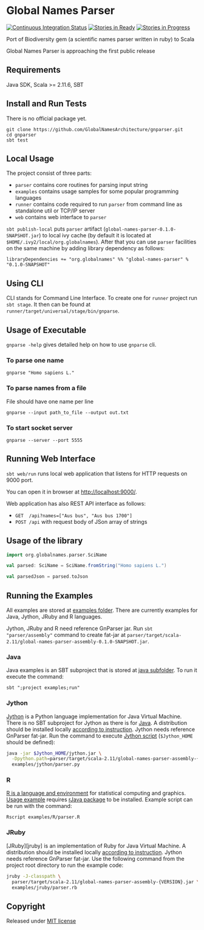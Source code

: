 Global Names Parser
===================

[![Continuous Integration Status][ci-svg]][ci-link]
[![Stories in Ready][waffle-ready-svg]][waffle]
[![Stories in Progress][waffle-progress-svg]][waffle]

Port of Biodiversity gem (a scientific names parser written in ruby) to Scala

Global Names Parser is approaching the first public release

Requirements
------------

Java SDK, Scala >= 2.11.6, SBT

Install and Run Tests
---------------------

There is no official package yet.

```
git clone https://github.com/GlobalNamesArchitecture/gnparser.git
cd gnparser
sbt test
```

Local Usage
-----------

The project consist of three parts:
* `parser` contains core routines for parsing input string
* `examples` contains usage samples for some popular programming languages
* `runner` contains code required to run `parser` from command line as
standalone util or TCP/IP server
* `web` contains web interface to `parser`

`sbt publish-local` puts `parser` artifact (`global-names-parser-0.1.0-SNAPSHOT.jar`)
to local ivy cache (by default it is located at `$HOME/.ivy2/local/org.globalnames`).
After that you can use `parser` facilities on the same machine by adding
library dependency as follows:

```
libraryDependencies += "org.globalnames" %% "global-names-parser" % "0.1.0-SNAPSHOT"
```

Using CLI
---------

CLI stands for Command Line Interface. To create one for `runner` project run `sbt stage`.
It then can be found at `runner/target/universal/stage/bin/gnparse`.

## Usage of Executable

`gnparse -help` gives detailed help on how to use `gnparse` cli.

### To parse one name

```
gnparse "Homo sapiens L."
```

### To parse names from a file

File should have one name per line

```
gnparse --input path_to_file --output out.txt
```

### To start socket server

```
gnparse --server --port 5555
```

Running Web Interface
---------------------

`sbt web/run` runs local web application that listens for HTTP requests on 9000 port.

You can open it in browser at [http://localhost:9000/](http://localhost:9000/).

Web application has also REST API interface as follows:
* `GET  /api?names=["Aus bus", "Aus bus 1700"]`
* `POST /api` with request body of JSon array of strings

Usage of the library
--------------------

```scala
import org.globalnames.parser.SciName

val parsed: SciName = SciName.fromString("Homo sapiens L.")

val parsedJson = parsed.toJson
```

Running the Examples
--------------------

All examples are stored at [examples folder][examples-folder]. There are
currently examples for Java, Jython, JRuby and R languages.

Jython, JRuby and R need reference GnParser jar. Run `sbt "parser/assembly"`
command to create fat-jar at
`parser/target/scala-2.11/global-names-parser-assembly-0.1.0-SNAPSHOT.jar`.

### Java

Java examples is an SBT subproject that is stored at [java subfolder][examples-folder/java].
To run it execute the command:

```
sbt ";project examples;run"
```

### Jython

[Jython][jython] is a Python language implementation for Java Virtual Machine.
There is no SBT subproject for Jython as there is for [Java](#Java). A distribution
should be installed locally [according to instruction][jython-installation].
Jython needs reference GnParser fat-jar. Run the
command to execute [Jython script][examples-folder/jython] (`$Jython_HOME` should be
defined):

```bash
java -jar $Jython_HOME/jython.jar \
  -Dpython.path=parser/target/scala-2.11/global-names-parser-assembly-{VERSION}.jar \
  examples/jython/parser.py
```

### R

[R is a language and environment][r-env] for statistical computing and graphics.
[Usage example][examples-folder/R] requires [rJava package][rjava] to be installed.
Example script can be run with the command:

```
Rscript examples/R/parser.R
```

### JRuby

[JRuby][jruby] is an implementation of Ruby for Java Virtual Machine. A distribution
should be installed locally [according to instruction][jruby-installation]. Jython
needs reference GnParser fat-jar. Use the following command from the project root
directory to run the example code:

```bash
jruby -J-classpath \
  parser/target/scala-2.11/global-names-parser-assembly-{VERSION}.jar \
  examples/jruby/parser.rb
```

Copyright
---------

Released under [MIT license][license]

[ci-link]: http://travis-ci.org/GlobalNamesArchitecture/gnparser
[ci-svg]: https://secure.travis-ci.org/GlobalNamesArchitecture/gnparser.svg
[examples-folder/R]: /examples/R
[examples-folder/java]: /examples/java
[examples-folder/jython]: /examples/jython/parser.py
[examples-folder]: /examples
[jruby-installation]: http://jruby.org/getting-started
[jython-installation]: https://wiki.python.org/jython/InstallationInstructions
[jython]: http://www.jython.org/
[license]: /LICENSE
[r-env]: https://www.r-project.org/about.html
[rjava]: https://cran.r-project.org/web/packages/rJava/index.html
[waffle-progress-svg]: https://badge.waffle.io/GlobalNamesArchitecture/gnparser.svg?label=in%20progress&title=In%20Progress
[waffle-ready-svg]: https://badge.waffle.io/GlobalNamesArchitecture/gnparser.svg?label=ready&title=Issues%20To%20Do
[waffle]: https://waffle.io/GlobalNamesArchitecture/gnparser
[waffle]: https://waffle.io/GlobalNamesArchitecture/gnparser
